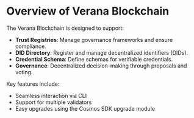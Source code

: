# Overview of Verana Blockchain

The Verana Blockchain is designed to support:

- **Trust Registries**: Manage governance frameworks and ensure compliance.
- **DID Directory**: Register and manage decentralized identifiers (DIDs).
- **Credential Schema**: Define schemas for verifiable credentials.
- **Governance**: Decentralized decision-making through proposals and voting.

Key features include:
- Seamless interaction via CLI
- Support for multiple validators
- Easy upgrades using the Cosmos SDK upgrade module

